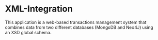 # XML-Integration

This application is a web-based transactions management system that combines data from two different databases (MongoDB and Neo4J) using an XSD global schema.

